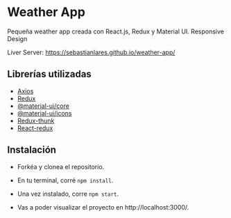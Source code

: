 # Weather App

Pequeña weather app creada con React.js, Redux y Material UI. Responsive Design

Liver Server: https://sebastianlares.github.io/weather-app/

## Librerías utilizadas

- [Axios](https://www.npmjs.com/package/axios)
- [Redux](https://www.npmjs.com/package/redux)
- [@material-ui/core](https://www.npmjs.com/package/@material-ui/core)
- [@material-ui/icons](https://www.npmjs.com/package/@material-ui/icons)
- [Redux-thunk](https://www.npmjs.com/package/redux-thunk)
- [React-redux](https://www.npmjs.com/package/react-redux)

## Instalación

- Forkéa y clonea el repositorio.

- En tu terminal, corré `npm install`.
- Una vez instalado, corre `npm start`.
- Vas a poder visualizar el proyecto en http://localhost:3000/.
